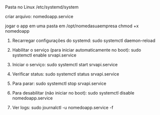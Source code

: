 

Pasta no Linux
  /etc/systemd/system

criar arquivo:
  nomedoapp.service

jogar o app em uma pasta em 
  /opt/nomedasuaempresa
  chmod +x nomedoapp

1. Recarregar configurações do systemd:
   sudo systemctl daemon-reload

2. Habilitar o serviço (para iniciar automaticamente no boot):
   sudo systemctl enable srvapi.service

3. Iniciar o serviço:
   sudo systemctl start srvapi.service

4. Verificar status:
   sudo systemctl status srvapi.service

5. Para parar:
   sudo systemctl stop srvapi.service

6. Para desabilitar (não iniciar no boot):
   sudo systemctl disable nomedoapp.service

7. Ver logs:
   sudo journalctl -u nomedoapp.service -f